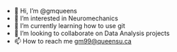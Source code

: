 - 👋 Hi, I’m @gmqueens
- 👀 I’m interested in Neuromechanics
- 🌱 I’m currently learning how to use git
- 💞️ I’m looking to collaborate on Data Analysis projects
- 📫 How to reach me gm99@queensu.ca

<!---
gmqueens/gmqueens is a ✨ special ✨ repository because its `README.md` (this file) appears on your GitHub profile.
You can click the Preview link to take a look at your changes.
--->
